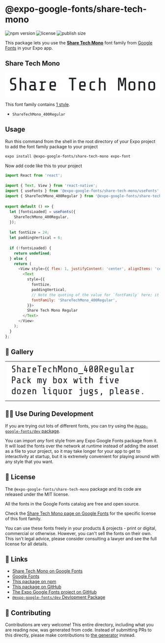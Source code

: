 # @expo-google-fonts/share-tech-mono

![npm version](https://flat.badgen.net/npm/v/@expo-google-fonts/share-tech-mono)
![license](https://flat.badgen.net/github/license/expo/google-fonts)
![publish size](https://flat.badgen.net/packagephobia/install/@expo-google-fonts/share-tech-mono)

This package lets you use the [**Share Tech Mono**](https://fonts.google.com/specimen/Share+Tech+Mono) font family from [Google Fonts](https://fonts.google.com/) in your Expo app.

## Share Tech Mono

![Share Tech Mono](./font-family.png)

This font family contains [1 style](#-gallery).

- `ShareTechMono_400Regular`

## Usage

Run this command from the shell in the root directory of your Expo project to add the font family package to your project
```sh
expo install @expo-google-fonts/share-tech-mono expo-font
```

Now add code like this to your project
```js
import React from 'react';

import { Text, View } from 'react-native';
import { useFonts } from '@expo-google-fonts/share-tech-mono/useFonts';
import { ShareTechMono_400Regular } from '@expo-google-fonts/share-tech-mono/400Regular';

export default () => {
  let [fontsLoaded] = useFonts({
    ShareTechMono_400Regular,
  });

  let fontSize = 24;
  let paddingVertical = 6;

  if (!fontsLoaded) {
    return undefined;
  } else {
    return (
      <View style={{ flex: 1, justifyContent: 'center', alignItems: 'center' }}>
        <Text
          style={{
            fontSize,
            paddingVertical,
            // Note the quoting of the value for `fontFamily` here; it expects a string!
            fontFamily: 'ShareTechMono_400Regular',
          }}>
          Share Tech Mono Regular
        </Text>
      </View>
    );
  }
};

```

## 🔡 Gallery


||||
|-|-|-|
|![ShareTechMono_400Regular](.//400Regular/ShareTechMono_400Regular.ttf.png)||||


## 👩‍💻 Use During Development

If you are trying out lots of different fonts, you can try using the [`@expo-google-fonts/dev` package](https://github.com/expo/google-fonts/tree/master/font-packages/dev#readme).

You can import *any* font style from any Expo Google Fonts package from it. It will load the fonts
over the network at runtime instead of adding the asset as a file to your project, so it may take longer
for your app to get to interactivity at startup, but it is extremely convenient
for playing around with any style that you want.

## 📖 License

The `@expo-google-fonts/share-tech-mono` package and its code are released under the MIT license.

All the fonts in the Google Fonts catalog are free and open source.

Check the [Share Tech Mono page on Google Fonts](https://fonts.google.com/specimen/Share+Tech+Mono) for the specific license of this font family.

You can use these fonts freely in your products & projects - print or digital, commercial or otherwise. However, you can't sell the fonts on their own. This isn't legal advice, please consider consulting a lawyer and see the full license for all details.

## 🔗 Links

- [Share Tech Mono on Google Fonts](https://fonts.google.com/specimen/Share+Tech+Mono)
- [Google Fonts](https://fonts.google.com/)
- [This package on npm](https://www.npmjs.com/package/@expo-google-fonts/share-tech-mono)
- [This package on GitHub](https://github.com/expo/google-fonts/tree/master/font-packages/share-tech-mono)
- [The Expo Google Fonts project on GitHub](https://github.com/expo/google-fonts)
- [`@expo-google-fonts/dev` Devlopment Package](https://github.com/expo/google-fonts/tree/master/font-packages/dev)

## 🤝 Contributing

Contributions are very welcome! This entire directory, including what you are reading now, was generated from code. Instead of submitting PRs to this directly, please make contributions to [the generator](https://github.com/expo/google-fonts/tree/master/packages/generator) instead.
